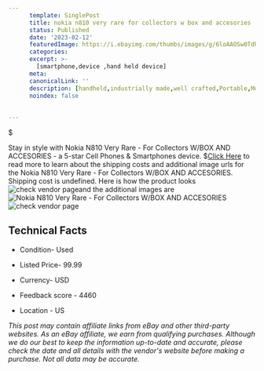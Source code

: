```yaml
---
      template: SinglePost
      title: nokia n810 very rare for collectors w box and accesories
      status: Published
      date: '2023-02-12'
      featuredImage: https://i.ebayimg.com/thumbs/images/g/6loAAOSw0Tdh532T/s-l225.jpg
      categories: 
      excerpt: >-
        [smartphone,device ,hand held device]
      meta:
      canonicalLink: ''
      description: [handheld,industrially made,well crafted,Portable,Mobile,Compact,Convenient,Lightweight,Maneuverable,Man-portable,Miniature,Carriable,Hand-held,Light,Holdable,Transportable,Mobile device,Pocket-sized,On-the-go,Wireless,Cordless,Compact size,Convenient size, smartphone,device ,hand held device]
      noindex: false
      
        
---
```

$

Stay in style with Nokia N810 Very Rare - For Collectors W/BOX AND ACCESORIES - a 5-star Cell Phones & Smartphones device.
$[Click Here](https://www.ebay.com/itm/154801782255?hash=item240ae7bdef%3Ag%3A6loAAOSw0Tdh532T&mkevt=1&mkcid=1&mkrid=711-53200-19255-0&campid=%253CePNCampaignId%253E&customid=%253CreferenceId%253E&toolid=10049) to read more to learn about the shipping costs and additional image urls for the Nokia N810 Very Rare - For Collectors W/BOX AND ACCESORIES. Shipping cost is undefined. Here is how the product looks ![check vendor page](https://i.ebayimg.com/thumbs/images/g/6loAAOSw0Tdh532T/s-l225.jpg)and the additional images are![Nokia N810 Very Rare - For Collectors W/BOX AND ACCESORIES](https://i.ebayimg.com/images/g/6loAAOSw0Tdh532T/s-l1600.jpg)![check vendor page](https://origin-galleryplus.ebayimg.com/ws/web/154801782255_2_0_1/225x225.jpg,https://origin-galleryplus.ebayimg.com/ws/web/154801782255_3_0_1/225x225.jpg,https://origin-galleryplus.ebayimg.com/ws/web/154801782255_4_0_1/225x225.jpg,https://origin-galleryplus.ebayimg.com/ws/web/154801782255_5_0_1/225x225.jpg,https://origin-galleryplus.ebayimg.com/ws/web/154801782255_6_0_1/225x225.jpg,https://origin-galleryplus.ebayimg.com/ws/web/154801782255_7_0_1/225x225.jpg,https://origin-galleryplus.ebayimg.com/ws/web/154801782255_8_0_1/225x225.jpg,https://origin-galleryplus.ebayimg.com/ws/web/154801782255_9_0_1/225x225.jpg,https://origin-galleryplus.ebayimg.com/ws/web/154801782255_10_0_1/225x225.jpg)



 ## Technical Facts 



     
      

 - Condition- Used 


      

 - Listed Price- 99.99 


      

 - Currency- USD 


      

 - Feedback score - 4460 


      

 - Location - US 


      
      

 *_This post may contain affiliate links from eBay and other third-party websites. As an eBay affiliate, we earn from qualifying purchases. Although we do our best to keep the information up-to-date and accurate, please check the date and all details with the vendor's website before making a purchase. Not all data may be accurate._*






